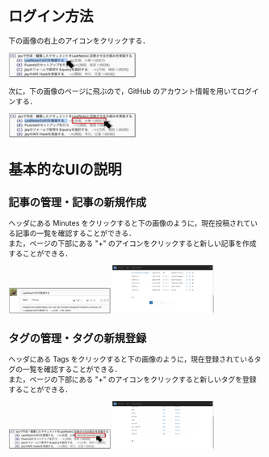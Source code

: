 # ログイン方法 
下の画像の右上のアイコンをクリックする．  

<img src="images/jay1.png" width="50%">  


次に，下の画像のページに飛ぶので，GitHub のアカウント情報を用いてログインする．  

<img src="images/jay2.png" width="50%">  

# 基本的なUIの説明

## 記事の管理・記事の新規作成
ヘッダにある Minutes をクリックすると下の画像のように，現在投稿されている記事の一覧を確認することができる．  
また，ページの下部にある "+" のアイコンをクリックすると新しい記事を作成することができる．  

<img src="images/jay3.png" width="40%"> <img src="images/jay7.png" width="40%">    

## タグの管理・タグの新規登録
ヘッダにある Tags をクリックすると下の画像のように，現在登録されているタグの一覧を確認することができる．  
また，ページの下部にある "+" のアイコンをクリックすると新しいタグを登録することができる．  

<img src="images/jay4.png" width="40%"> <img src="images/jay6.png" width="40%">  
